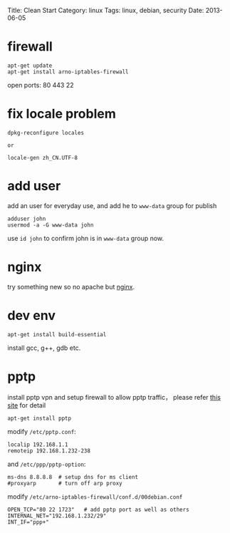 Title: Clean Start
Category: linux
Tags: linux, debian, security
Date: 2013-06-05

firewall
========

    apt-get update
    apt-get install arno-iptables-firewall

open ports: 80 443 22

fix locale problem
==================

    dpkg-reconfigure locales
    
    or
    
    locale-gen zh_CN.UTF-8
    
add user
========
add an user for everyday use, and add he to `www-data` group for publish

    adduser john
    usermod -a -G www-data john
    
use `id john` to confirm john is in `www-data` group now.

nginx
=====
try something new so no apache but [nginx][1].

dev env
=======

    apt-get install build-essential
    
install gcc, g++, gdb etc.

pptp
====
install pptp vpn and setup firewall to allow pptp traffic， please refer [this site][1] for detail

    apt-get install pptp
    
modify `/etc/pptp.conf`:
    
    localip 192.168.1.1
    remoteip 192.168.1.232-238

and `/etc/ppp/pptp-option`:

    ms-dns 8.8.8.8  # setup dns for ms client
    #proxyarp       # turn off arp proxy
    
modify `/etc/arno-iptables-firewall/conf.d/00debian.conf`

    OPEN_TCP="80 22 1723"   # add pptp port as well as others
    INTERNAL_NET="192.168.1.232/29"  
    INT_IF="ppp+"
    
  



    
[1]: http://www.nginx.com/ "nginx"
[2]: http://sysadmin.compxtreme.ro/how-to-install-a-pptp-server-on-debian-squeeze/